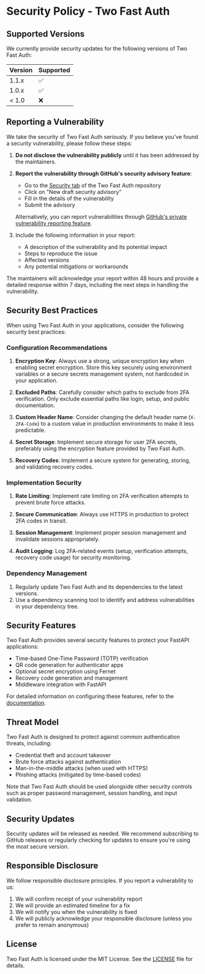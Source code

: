 # Security Policy - Two Fast Auth

## Supported Versions

We currently provide security updates for the following versions of Two Fast Auth:

| Version | Supported          |
| ------- | ------------------ |
| 1.1.x   | :white_check_mark: |
| 1.0.x   | :white_check_mark: |
| < 1.0   | :x:                |

## Reporting a Vulnerability

We take the security of Two Fast Auth seriously. If you believe you've found a security vulnerability, please follow these steps:

1. **Do not disclose the vulnerability publicly** until it has been addressed by the maintainers.
2. **Report the vulnerability through GitHub's security advisory feature**:
   - Go to the [Security tab](https://github.com/rennf93/two-fast-auth/security/advisories) of the Two Fast Auth repository
   - Click on "New draft security advisory"
   - Fill in the details of the vulnerability
   - Submit the advisory

   Alternatively, you can report vulnerabilities through [GitHub's private vulnerability reporting feature](https://github.com/rennf93/two-fast-auth/security/advisories/new).

3. Include the following information in your report:
   - A description of the vulnerability and its potential impact
   - Steps to reproduce the issue
   - Affected versions
   - Any potential mitigations or workarounds

The maintainers will acknowledge your report within 48 hours and provide a detailed response within 7 days, including the next steps in handling the vulnerability.

## Security Best Practices

When using Two Fast Auth in your applications, consider the following security best practices:

### Configuration Recommendations

1. **Encryption Key**: Always use a strong, unique encryption key when enabling secret encryption. Store this key securely using environment variables or a secure secrets management system, not hardcoded in your application.

2. **Excluded Paths**: Carefully consider which paths to exclude from 2FA verification. Only exclude essential paths like login, setup, and public documentation.

3. **Custom Header Name**: Consider changing the default header name (`X-2FA-Code`) to a custom value in production environments to make it less predictable.

4. **Secret Storage**: Implement secure storage for user 2FA secrets, preferably using the encryption feature provided by Two Fast Auth.

5. **Recovery Codes**: Implement a secure system for generating, storing, and validating recovery codes.

### Implementation Security

1. **Rate Limiting**: Implement rate limiting on 2FA verification attempts to prevent brute force attacks.

2. **Secure Communication**: Always use HTTPS in production to protect 2FA codes in transit.

3. **Session Management**: Implement proper session management and invalidate sessions appropriately.

4. **Audit Logging**: Log 2FA-related events (setup, verification attempts, recovery code usage) for security monitoring.

### Dependency Management

1. Regularly update Two Fast Auth and its dependencies to the latest versions.
2. Use a dependency scanning tool to identify and address vulnerabilities in your dependency tree.

## Security Features

Two Fast Auth provides several security features to protect your FastAPI applications:

- Time-based One-Time Password (TOTP) verification
- QR code generation for authenticator apps
- Optional secret encryption using Fernet
- Recovery code generation and management
- Middleware integration with FastAPI

For detailed information on configuring these features, refer to the [documentation](https://rennf93.github.io/two-fast-auth/).

## Threat Model

Two Fast Auth is designed to protect against common authentication threats, including:

- Credential theft and account takeover
- Brute force attacks against authentication
- Man-in-the-middle attacks (when used with HTTPS)
- Phishing attacks (mitigated by time-based codes)

Note that Two Fast Auth should be used alongside other security controls such as proper password management, session handling, and input validation.

## Security Updates

Security updates will be released as needed. We recommend subscribing to GitHub releases or regularly checking for updates to ensure you're using the most secure version.

## Responsible Disclosure

We follow responsible disclosure principles. If you report a vulnerability to us:

1. We will confirm receipt of your vulnerability report
2. We will provide an estimated timeline for a fix
3. We will notify you when the vulnerability is fixed
4. We will publicly acknowledge your responsible disclosure (unless you prefer to remain anonymous)

## License

Two Fast Auth is licensed under the MIT License. See the [LICENSE](LICENSE) file for details.
